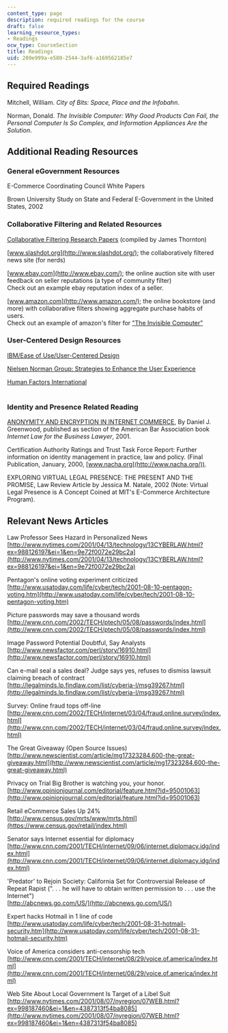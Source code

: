 ```yaml
---
content_type: page
description: required readings for the course
draft: false
learning_resource_types:
- Readings
ocw_type: CourseSection
title: Readings
uid: 209e999a-e580-2544-3af6-a169562185e7
---
```

## Required Readings

Mitchell, William. *City of Bits: Space, Place and the Infobahn*.

Norman, Donald. *The Invisible Computer: Why Good Products Can Fail, the Personal Computer Is So Complex, and Information Appliances Are the Solution*.

## Additional Reading Resources

### General eGovernment Resources

E-Commerce Coordinating Council White Papers

Brown University Study on State and Federal E-Government in the United States, 2002

### Collaborative Filtering and Related Resources

[Collaborative Filtering Research Papers](http://jamesthornton.com/cf/) (compiled by James Thornton)

[www.slashdot.org](http://www.slashdot.org/); the collaboratively filtered news site (for nerds)

[www.ebay.com](http://www.ebay.com/); the online auction site with user feedback on seller reputations (a type of community filter)    
Check out an example ebay reputation index of a seller.

[www.amazon.com](http://www.amazon.com/); the online bookstore (and more) with collaborative filters showing aggregate purchase habits of users.    
Check out an example of amazon's filter for ["The Invisible Computer"](http://www.amazon.com/exec/obidos/tg/detail/-/0262640414/qid=1032196357/br=1-2/ref=br_lf_b_2/102-1292517-3672130?v=glance&s=books&n=3571)

### User-Centered Design Resources

[IBM/Ease of Use/User-Centered Design](http://www-07.ibm.com/events/nz/ibmforum/presentations/downloads/CertusSolutions_SeanKelly.pdf)

[Nielsen Norman Group: Strategies to Enhance the User Experience](http://www.nngroup.com/)

[Human Factors International](http://www.humanfactors.com/home/default.asp)    
 

### Identity and Presence Related Reading

[ANONYMITY AND ENCRYPTION IN INTERNET COMMERCE](https://github.com/dazzaji/pubs/blob/main/0_Cryptonon.pdf), By Daniel J. Greenwood, published as section of the American Bar Association book *Internet Law for the Business Lawyer*, 2001.

Certification Authority Ratings and Trust Task Force Report: Further information on identity management in practice, law and policy. (Final Publication, January, 2000, [www.nacha.org](http://www.nacha.org/)).

EXPLORING VIRTUAL LEGAL PRESENCE: THE PRESENT AND THE PROMISE, Law Review Article by Jessica M. Natale, 2002 (Note: Virtual Legal Presence is A Concept Coined at MIT's E-Commerce Architecture Program).

## Relevant News Articles

Law Professor Sees Hazard in Personalized News    
[http://www.nytimes.com/2001/04/13/technology/13CYBERLAW.html?ex=988126197&ei=1&en=9e72f0072e29bc2a](http://www.nytimes.com/2001/04/13/technology/13CYBERLAW.html?ex=988126197&ei=1&en=9e72f0072e29bc2a)

Pentagon's online voting experiment criticized    
[http://www.usatoday.com/life/cyber/tech/2001-08-10-pentagon-voting.htm](http://www.usatoday.com/life/cyber/tech/2001-08-10-pentagon-voting.htm)

Picture passwords may save a thousand words    
[http://www.cnn.com/2002/TECH/ptech/05/08/passwords/index.html](http://www.cnn.com/2002/TECH/ptech/05/08/passwords/index.html)

Image Password Potential Doubtful, Say Analysts    
[http://www.newsfactor.com/perl/story/16910.html](http://www.newsfactor.com/perl/story/16910.html)

Can e-mail seal a sales deal? Judge says yes, refuses to dismiss lawsuit claiming breach of contract    
[http://legalminds.lp.findlaw.com/list/cyberia-l/msg39267.html](http://legalminds.lp.findlaw.com/list/cyberia-l/msg39267.html)

Survey: Online fraud tops off-line    
[http://www.cnn.com/2002/TECH/internet/03/04/fraud.online.survey/index.html](http://www.cnn.com/2002/TECH/internet/03/04/fraud.online.survey/index.html)

The Great Giveaway (Open Source Issues)    
[http://www.newscientist.com/article/mg17323284.600-the-great-giveaway.html](http://www.newscientist.com/article/mg17323284.600-the-great-giveaway.html)

Privacy on Trial Big Brother is watching you, your honor.    
[http://www.opinionjournal.com/editorial/feature.html?id=95001063](http://www.opinionjournal.com/editorial/feature.html?id=95001063)

Retail eCommerce Sales Up 24%    
[http://www.census.gov/mrts/www/mrts.html](https://www.census.gov/retail/index.html)

Senator says Internet essential for diplomacy    
[http://www.cnn.com/2001/TECH/internet/09/06/internet.diplomacy.idg/index.html](http://www.cnn.com/2001/TECH/internet/09/06/internet.diplomacy.idg/index.html)

'Predator' to Rejoin Society: California Set for Controversial Release of Repeat Rapist (". . . he will have to obtain written permission to . . . use the Internet")    
[http://abcnews.go.com/US/](http://abcnews.go.com/US/)

Expert hacks Hotmail in 1 line of code    
[http://www.usatoday.com/life/cyber/tech/2001-08-31-hotmail-security.htm](http://www.usatoday.com/life/cyber/tech/2001-08-31-hotmail-security.htm)

Voice of America considers anti-censorship tech    
[http://www.cnn.com/2001/TECH/internet/08/29/voice.of.america/index.html](http://www.cnn.com/2001/TECH/internet/08/29/voice.of.america/index.html)

Web Site About Local Government Is Target of a Libel Suit    
[http://www.nytimes.com/2001/08/07/nyregion/07WEB.html?ex=998187460&ei=1&en=4387313f54ba8085](http://www.nytimes.com/2001/08/07/nyregion/07WEB.html?ex=998187460&ei=1&en=4387313f54ba8085)